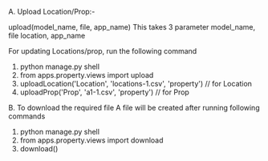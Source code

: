 A. Upload Location/Prop:-

upload(model_name, file, app_name) This takes 3 parameter model_name, file location, app_name

For updating Locations/prop, run the following command
1. python manage.py shell
2. from apps.property.views import upload
3. uploadLocation('Location', 'locations-1.csv', 'property')    // for Location
4. uploadProp('Prop', 'a1-1.csv', 'property')               //  for Prop

B. To download the required file
A file will be created after running following commands

1. python manage.py shell
2. from apps.property.views import download
3. download()

